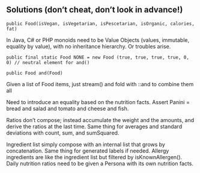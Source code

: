 ## Solutions (don’t cheat, don’t look in advance!)

    public Food(isVegan, isVegetarian, isPescetarian, isOrganic, calories, fat)

In Java, C# or PHP monoids need to be Value Objects (values, immutable, equality by value), with no inheritance hierarchy. Or troubles arise.

    public final static Food NONE = new Food (true, true, true, true, 0, 0) // neutral element for and()

    public Food and(Food)

Given a list of Food items, just stream() and fold with ::and to combine them all

Need to introduce an equality based on the nutrition facts. Assert Panini = bread and salad and  tomato and cheese and fish.

Ratios don’t compose; instead accumulate the weight and the amounts, and derive the ratios at the last time. Same thing for averages and standard deviations with count, sum, and sumSquared.

Ingredient list simply compose with an internal list that grows by concatenation. Same thing for generated labels if needed. Allergy ingredients are like the ingredient list but filtered by isKnownAllergen(). Daily nutrition ratios need to be given a Persona with its own nutrition facts.
